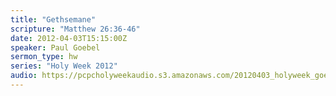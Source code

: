 ```yaml
---
title: "Gethsemane"
scripture: "Matthew 26:36-46"
date: 2012-04-03T15:15:00Z
speaker: Paul Goebel
sermon_type: hw
series: "Holy Week 2012"
audio: https://pcpcholyweekaudio.s3.amazonaws.com/20120403_holyweek_goebel.mp3 
---
```



